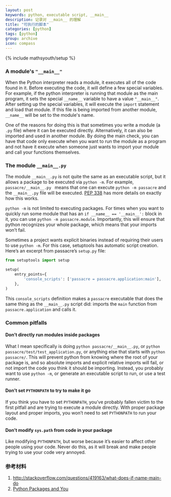 ```yaml
---
layout: post
keywords: python, executable script, __main__
description: 记录对 __main__ 的理解
title: "可执行的脚本"
categories: [python]
tags: [python]
group: archive
icon: compass
---
```

{% include mathsyouth/setup %}


### A module's `"__main__"`

When the Python interpreter reads a module, it executes all of the code found in it. Before executing the code, it will define a few special variables. For example, if the python interpreter is running that module as the main program, it sets the special `__name__` variable to have a value `"__main__"`. After setting up the special variables, it will execute the `import` statement and load that module. If this file is being imported from another module,  `__name__` will be set to the module's name.

One of the reasons for doing this is that sometimes you write a module (a `.py` file) where it can be executed directly. Alternatively, it can also be imported and used in another module. By doing the main check, you can have that code only execute when you want to run the module as a program and not have it execute when someone just wants to import your module and call your functions themselves.


### The module `__main__.py`

The module `__main__.py` is not quite the same as an executable script, but it allows a package to be executed via `python -m`. For example, `passacre/__main__.py ` means that one can execute `python -m passacre` and the `__main__.py` file will be executed. [PEP 338](https://www.python.org/dev/peps/pep-0338/) has more details on exactly how this works.

`python -m` is not limited to executing packages. For times when you want to quickly run some module that has an `if __name__ == '__main__':` block in it, you can use `python -m passacre.module`. Importantly, this will ensure that python recognizes your whole package, which means that your imports won’t fail.

Sometimes a project wants explicit binaries instead of requiring their users to use `python -m`. For this case, setuptools has automatic script creation. Here’s an excerpt from passacre’s `setup.py` file:

```python
from setuptools import setup

setup(
    entry_points={
        'console_scripts': ['passacre = passacre.application:main'],
    },
)
```

This `console_scripts` definition makes a `passacre` executable that does the same thing as the `__main__.py` script did: imports the `main` function from `passacre.application` and calls it.


### Common pitfalls

#### Don’t directly run modules inside packages

What I mean specifically is doing `python passacre/__main__.py`, or `python passacre/test/test_application.py`, or anything else that starts with `python passacre/`. This will prevent python from knowing where the root of your package is, and so absolute imports and explicit relative imports will fail, or not import the code you think it should be importing. Instead, you probably want to use `python -m`, or generate an executable script to run, or use a test runner.

#### Don’t set `PYTHONPATH` to try to make it go

If you think you have to set `PYTHONPATH`, you’ve probably fallen victim to the first pitfall and are trying to execute a module directly. With proper package layout and proper imports, you won’t need to set `PYTHONPATH` to run your code.

#### Don’t modify `sys.path` from code in your package

Like modifying `PYTHONPATH`, but worse because it’s easier to affect other people using your code. Never do this, as it will break and make people trying to use your code very annoyed.

### 参考材料

1. http://stackoverflow.com/questions/419163/what-does-if-name-main-do
1. [Python Packages and You](http://blog.habnab.it/blog/2013/07/21/python-packages-and-you/)